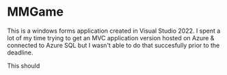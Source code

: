 # MMGame

This is a windows forms application created in Visual Studio 2022. I spent a lot of my time trying to get an MVC application version hosted on Azure & connected to Azure SQL but I wasn't able to do that succesfully prior to the deadline.

This should 
